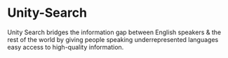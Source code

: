 # Unity-Search
 Unity Search bridges the information gap between English speakers & the rest of the world by giving people speaking underrepresented languages easy access to high-quality information.

